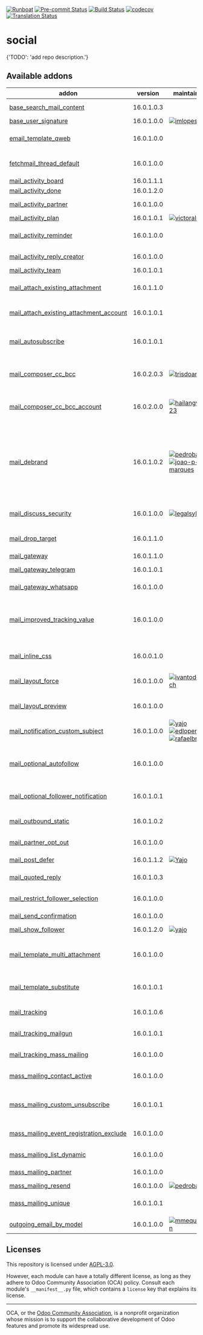
[![Runboat](https://img.shields.io/badge/runboat-Try%20me-875A7B.png)](https://runboat.odoo-community.org/builds?repo=OCA/social&target_branch=16.0)
[![Pre-commit Status](https://github.com/OCA/social/actions/workflows/pre-commit.yml/badge.svg?branch=16.0)](https://github.com/OCA/social/actions/workflows/pre-commit.yml?query=branch%3A16.0)
[![Build Status](https://github.com/OCA/social/actions/workflows/test.yml/badge.svg?branch=16.0)](https://github.com/OCA/social/actions/workflows/test.yml?query=branch%3A16.0)
[![codecov](https://codecov.io/gh/OCA/social/branch/16.0/graph/badge.svg)](https://codecov.io/gh/OCA/social)
[![Translation Status](https://translation.odoo-community.org/widgets/social-16-0/-/svg-badge.svg)](https://translation.odoo-community.org/engage/social-16-0/?utm_source=widget)

<!-- /!\ do not modify above this line -->

# social

{'TODO': 'add repo description.'}

<!-- /!\ do not modify below this line -->

<!-- prettier-ignore-start -->

[//]: # (addons)

Available addons
----------------
addon | version | maintainers | summary
--- | --- | --- | ---
[base_search_mail_content](base_search_mail_content/) | 16.0.1.0.3 |  | Base Search Mail Content
[base_user_signature](base_user_signature/) | 16.0.1.0.0 | [![imlopes](https://github.com/imlopes.png?size=30px)](https://github.com/imlopes) | Base User Signature
[email_template_qweb](email_template_qweb/) | 16.0.1.0.0 |  | Use the QWeb templating mechanism for emails
[fetchmail_thread_default](fetchmail_thread_default/) | 16.0.1.0.0 |  | Post unkonwn messages to an existing thread
[mail_activity_board](mail_activity_board/) | 16.0.1.1.1 |  | Add Activity Boards
[mail_activity_done](mail_activity_done/) | 16.0.1.2.0 |  | Mail Activity Done
[mail_activity_partner](mail_activity_partner/) | 16.0.1.0.0 |  | Add Partner to Activities
[mail_activity_plan](mail_activity_plan/) | 16.0.1.0.1 | [![victoralmau](https://github.com/victoralmau.png?size=30px)](https://github.com/victoralmau) | Mail activity plan
[mail_activity_reminder](mail_activity_reminder/) | 16.0.1.0.0 |  | Reminder notifications about planned activities
[mail_activity_reply_creator](mail_activity_reply_creator/) | 16.0.1.0.0 |  | Assign new to its creator
[mail_activity_team](mail_activity_team/) | 16.0.1.0.1 |  | Add Teams to Activities
[mail_attach_existing_attachment](mail_attach_existing_attachment/) | 16.0.1.1.0 |  | Adding attachment on the object by sending this one
[mail_attach_existing_attachment_account](mail_attach_existing_attachment_account/) | 16.0.1.0.1 |  | Module to use attach existing attachment for account module
[mail_autosubscribe](mail_autosubscribe/) | 16.0.1.0.1 |  | Automatically subscribe partners to its company's business documents
[mail_composer_cc_bcc](mail_composer_cc_bcc/) | 16.0.2.0.3 | [![trisdoan](https://github.com/trisdoan.png?size=30px)](https://github.com/trisdoan) | This module enables sending mail to CC and BCC partners in mail composer form.
[mail_composer_cc_bcc_account](mail_composer_cc_bcc_account/) | 16.0.2.0.0 | [![hailangvn2023](https://github.com/hailangvn2023.png?size=30px)](https://github.com/hailangvn2023) | This module enables sending mail to CC and BCC partners for invoices.
[mail_debrand](mail_debrand/) | 16.0.1.0.2 | [![pedrobaeza](https://github.com/pedrobaeza.png?size=30px)](https://github.com/pedrobaeza) [![joao-p-marques](https://github.com/joao-p-marques.png?size=30px)](https://github.com/joao-p-marques) | Remove Odoo branding in sent emails Removes anchor <a href odoo.com togheder with it's parent ( for powerd by) form all the templates removes any 'odoo' that are in tempalte texts > 20characters
[mail_discuss_security](mail_discuss_security/) | 16.0.1.0.0 | [![legalsylvain](https://github.com/legalsylvain.png?size=30px)](https://github.com/legalsylvain) | Add a group to display 'Discuss' Application menu entry
[mail_drop_target](mail_drop_target/) | 16.0.1.1.0 |  | Attach emails to Odoo by dragging them from your desktop
[mail_gateway](mail_gateway/) | 16.0.1.1.0 |  | Set a gateway
[mail_gateway_telegram](mail_gateway_telegram/) | 16.0.1.0.1 |  | Set a gateway for telegram
[mail_gateway_whatsapp](mail_gateway_whatsapp/) | 16.0.1.0.0 |  | Set a gateway for whatsapp
[mail_improved_tracking_value](mail_improved_tracking_value/) | 16.0.1.0.0 |  | Improves tracking changed values for certain type of fields.Adds a user-friendly view to consult them.
[mail_inline_css](mail_inline_css/) | 16.0.0.1.0 |  | Convert style tags in inline style in your mails
[mail_layout_force](mail_layout_force/) | 16.0.1.0.0 | [![ivantodorovich](https://github.com/ivantodorovich.png?size=30px)](https://github.com/ivantodorovich) | Force a mail layout on selected email templates
[mail_layout_preview](mail_layout_preview/) | 16.0.1.0.0 |  | Preview email templates in the browser
[mail_notification_custom_subject](mail_notification_custom_subject/) | 16.0.1.0.0 | [![yajo](https://github.com/yajo.png?size=30px)](https://github.com/yajo) [![edlopen](https://github.com/edlopen.png?size=30px)](https://github.com/edlopen) [![rafaelbn](https://github.com/rafaelbn.png?size=30px)](https://github.com/rafaelbn) | Apply a custom subject to mail notifications
[mail_optional_autofollow](mail_optional_autofollow/) | 16.0.1.0.0 |  | Choose if you want to automatically add new recipients as followers on mail.compose.message
[mail_optional_follower_notification](mail_optional_follower_notification/) | 16.0.1.0.1 |  | Choose to notify followers on mail.compose.message
[mail_outbound_static](mail_outbound_static/) | 16.0.1.0.2 |  | Allows you to configure the from header for a mail server.
[mail_partner_opt_out](mail_partner_opt_out/) | 16.0.1.0.0 |  | Add the partner's email to the blackmailed list
[mail_post_defer](mail_post_defer/) | 16.0.1.1.2 | [![Yajo](https://github.com/Yajo.png?size=30px)](https://github.com/Yajo) | Faster and cancellable outgoing messages
[mail_quoted_reply](mail_quoted_reply/) | 16.0.1.0.3 |  | Make a reply using a message
[mail_restrict_follower_selection](mail_restrict_follower_selection/) | 16.0.1.0.0 |  | Define a domain from which followers can be selected
[mail_send_confirmation](mail_send_confirmation/) | 16.0.1.0.0 |  | Mail Send Confirmation
[mail_show_follower](mail_show_follower/) | 16.0.1.2.0 | [![yajo](https://github.com/yajo.png?size=30px)](https://github.com/yajo) | Show CC document followers in mails.
[mail_template_multi_attachment](mail_template_multi_attachment/) | 16.0.1.0.0 |  | Module who allows to generate multi attachments on an email template.
[mail_template_substitute](mail_template_substitute/) | 16.0.1.0.1 |  | This module allows to create substitution rules for mail templates.
[mail_tracking](mail_tracking/) | 16.0.1.0.6 |  | Email tracking system for all mails sent
[mail_tracking_mailgun](mail_tracking_mailgun/) | 16.0.1.0.1 |  | Mail tracking and Mailgun webhooks integration
[mail_tracking_mass_mailing](mail_tracking_mass_mailing/) | 16.0.1.0.0 |  | Improve mass mailing email tracking
[mass_mailing_contact_active](mass_mailing_contact_active/) | 16.0.1.0.0 |  | Adds active feature on mailing list contact and subscriptions
[mass_mailing_custom_unsubscribe](mass_mailing_custom_unsubscribe/) | 16.0.1.0.1 |  | Know and track (un)subscription reasons, GDPR compliant
[mass_mailing_event_registration_exclude](mass_mailing_event_registration_exclude/) | 16.0.1.0.0 |  | Link mass mailing with event for excluding recipients
[mass_mailing_list_dynamic](mass_mailing_list_dynamic/) | 16.0.1.0.0 |  | Mass mailing lists that get autopopulated
[mass_mailing_partner](mass_mailing_partner/) | 16.0.1.0.0 |  | Link partners with mass-mailing
[mass_mailing_resend](mass_mailing_resend/) | 16.0.1.0.0 | [![pedrobaeza](https://github.com/pedrobaeza.png?size=30px)](https://github.com/pedrobaeza) | Resend mass mailings
[mass_mailing_unique](mass_mailing_unique/) | 16.0.1.0.1 |  | Avoids duplicate mailing lists and contacts
[outgoing_email_by_model](outgoing_email_by_model/) | 16.0.1.0.0 | [![mmequignon](https://github.com/mmequignon.png?size=30px)](https://github.com/mmequignon) | Outgoing Email by Model

[//]: # (end addons)

<!-- prettier-ignore-end -->

## Licenses

This repository is licensed under [AGPL-3.0](LICENSE).

However, each module can have a totally different license, as long as they adhere to Odoo Community Association (OCA)
policy. Consult each module's `__manifest__.py` file, which contains a `license` key
that explains its license.

----
OCA, or the [Odoo Community Association](http://odoo-community.org/), is a nonprofit
organization whose mission is to support the collaborative development of Odoo features
and promote its widespread use.
